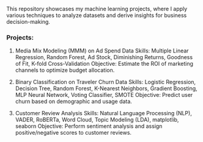 This repository showcases my machine learning projects, where I apply various techniques to analyze datasets and derive insights for business decision-making.

### Projects:

1. Media Mix Modeling (MMM) on Ad Spend Data
Skills: Multiple Linear Regression, Random Forest, Ad Stock, Diminishing Returns, Goodness of Fit, K-fold Cross-Validation
Objective: Estimate the ROI of marketing channels to optimize budget allocation.


2. Binary Classification on Traveler Churn Data
Skills: Logistic Regression, Decision Tree, Random Forest, K-Nearest Neighbors, Gradient Boosting, MLP Neural Network, Voting Classifier, SMOTE
Objective: Predict user churn based on demographic and usage data.


3. Customer Review Analysis
Skills: Natural Language Processing (NLP), VADER, RoBERTa, Word Cloud, Topic Modeling (LDA), matplotlib, seaborn
Objective: Perform sentiment analysis and assign positive/negative scores to customer reviews.
